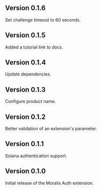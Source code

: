 ## Version 0.1.6

Set challenge timeout to 60 seconds.

## Version 0.1.5

Added a tutorial link to docs.

## Version 0.1.4

Update dependencies.

## Version 0.1.3

Configure product name.

## Version 0.1.2

Better validation of an extension's parameter.

## Version 0.1.1

Solana authentication support.

## Version 0.1.0

Initial release of the Moralis Auth extension.
